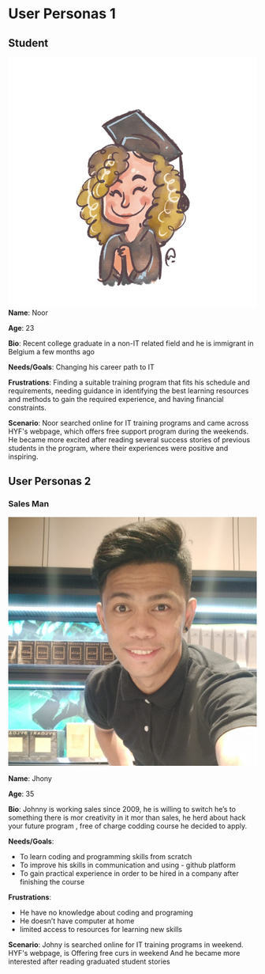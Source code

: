 # User Personas 1

## **Student**

![Alt text](img/nour.jpeg) **Name**: Noor

**Age**: 23

**Bio**: Recent college graduate in a non-IT related field and he is immigrant
in Belgium a few months ago

**Needs/Goals**: Changing his career path to IT

**Frustrations**: Finding a suitable training program that fits his schedule and
requirements, needing guidance in identifying the best learning resources and
methods to gain the required experience, and having financial constraints.

**Scenario**: Noor searched online for IT training programs and came across
HYF's webpage, which offers free support program during the weekends. He became
more excited after reading several success stories of previous students in the
program, where their experiences were positive and inspiring.

## User Personas 2

### **Sales Man**

![Alt text](img/jhony.jpeg)

**Name**: Jhony

**Age**: 35

**Bio**: Johnny is working sales since 2009, he is willing to switch he’s to
something there is mor creativity in it mor than sales, he herd about hack your
future program , free of charge codding course he decided to apply.

**Needs/Goals**:

- To learn coding and programming skills from scratch
- To improve his skills in communication and using - github platform
- To gain practical experience in order to be hired in a company after finishing
  the course

**Frustrations**:

- He have no knowledge about coding and programing
- He doesn’t have computer at home
- limited access to resources for learning new skills

**Scenario**: Johny is searched online for IT training programs in weekend.
HYF's webpage, is Offering free curs in weekend And he became more interested
after reading graduated student stories
